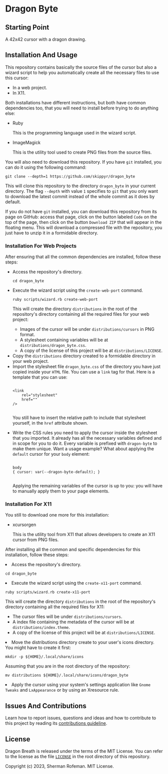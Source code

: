 <h1>Dragon Byte</h1>
	<h2>Starting Point</h2>
		<p>A 42x42 cursor with a dragon drawing.</p>
	<h2>Installation And Usage</h2>
		<p>This repository contains basically the source files of the cursor but also a wizard script to help you automatically create all the necessary files to use this cursor:</p>
		<ul>
			<li>In a web project.</li>
			<li>In X11.</li>
		</ul>
		<p>Both installations have different instructions, but both have common dependencies too, that you will need to install before trying to do anything else:</p>
		<ul>
			<li>Ruby</li>
			<p>This is the programming language used in the wizard script.</p>
			<li>ImageMagick</li>
			<p>This is the utility tool used to create PNG files from the source files.</p>
		</ul>
		<p>You will also need to download this repository. If you have <code>git</code> installed, you can do it using the following command:</p>
		<pre><code>git clone --depth=1 https://github.com/skippyr/dragon_byte</code></pre>
		<p>This will clone this repository to the directory <code>dragon_byte</code> in your current directory. The flag <code>--depth</code> with value <code>1</code> specifies to <code>git</code> that you only want to download the latest commit instead of the whole commit as it does by default.</p>
		<p>If you do not have <code>git</code> installed, you can download this repository from its page on GitHub: access that page, click on the button labeled <code>Code</code> on the top of the page, then click on the button <code>Download ZIP</code> that will appear in the floating menu. This will download a compressed file with the repository, you just have to unzip it in a formidable directory.</p>
		<h3>Installation For Web Projects</h3>
			<p>After ensuring that all the common dependencies are installed, follow these steps:</p>
			<ul>
				<li>Access the repository's directory.</li>
				<pre><code>cd dragon_byte</code></pre>
				<li>Execute the wizard script using the <code>create-web-port</code> command.</li>
				<pre><code>ruby scripts/wizard.rb create-web-port</code></pre>
				<p>This will create the directory <code>distributions</code> in the root of the repository's directory containing all the required files for your web project:</p>
				<ul>
					<li>Images of the cursor will be under <code>distributions/cursors</code> in PNG format.</li>
					<li>A stylesheet containing variables will be at <code>distributions/dragon_byte.css</code>.</li>
					<li>A copy of the license of this project will be at <code>distributions/LICENSE</code>.</li>
				</ul>
				<li>Copy the <code>distributions</code> directory created to a formidable directory in your web project.</li>
				<li>Import the stylesheet file <code>dragon_byte.css</code> of the directory you have just copied inside your <code>HTML</code> file. You can use a <code>link</code> tag for that. Here is a template that you can use:</li>
				<pre><code>
&lt;link
	rel="stylesheet"
	href=""
/&gt;
				</code></pre>
				<p>You still have to insert the relative path to include that stylesheet yourself, in the <code>href</code> attribute shown.</p>
				<li>Write the CSS rules you need to apply the cursor inside the stylesheet that you imported. It already has all the necessary variables defined and in scope for you to do it. Every variable is prefixed with <code>dragon-byte</code> to make them unique. Want a usage example? What about applying the <code>default</code> cursor for your <code>body</code> element:</li>
				<pre><code>
body
{ cursor: var(--dragon-byte-default); }
				</code></pre>
				<p>Applying the remaining variables of the cursor is up to you: you will have to manually apply them to your page elements.</p>
			</ul>
		<h3>Installation For X11</h3>
			<p>You still to download one more for this installation:</p>
			<ul>
				<li>xcursorgen</li>
				<p>This is the utility tool from X11 that allows developers to create an X11 cursor from PNG files.</p>
			</ul>
			<p>After installing all the common and specific dependencies for this installation, follow these steps:</p>
			<li>Access the repository's directory.</li>
			<pre><code>cd dragon_byte</code></pre>
			<li>Execute the wizard script using the <code>create-x11-port</code> command.</li>
			<pre><code>ruby scripts/wizard.rb create-x11-port</code></pre>
			<p>This will create the directory <code>distributions</code> in the root of the repository's directory containing all the required files for X11:</p>
			<ul>
				<li>The cursor files will be under <code>distributions/cursors</code>.</li>
				<li>A index file containing the metadata of the cursor will be at <code>distributions/index.theme</code>.</li>
				<li>A copy of the license of this project will be at <code>distributions/LICENSE</code>.</li>
			</ul>
			<li>Move the distributions directory create to your user's icons directory. You might have to create it first:</li>
			<pre><code>mkdir -p ${HOME}/.local/share/icons</code></pre>
			<p>Assuming that you are in the root directory of the repository:</p>
			<pre><code>mv distributions ${HOME}/.local/share/icons/dragon_byte</code></pre>
			<li>Apply the cursor using your system's settings application like <code>Gnome Tweaks</code> and <code>LxAppearance</code> or by using an Xresource rule.</p>
	<h2>Issues And Contributions</h2>
		<p>Learn how to report issues, questions and ideas and how to contribute to this project by reading its <a href="https://skippyr.github.io/materials/pages/contributions_guideline.html">contributions guideline</a>.</p>
	<h2>License</h2>
		<p>Dragon Breath is released under the terms of the MIT License. You can refer to the license as the file <code><a href="https://github.com/skippyr/dragon_byte/blob/main/LICENSE">LICENSE</a></code> in the root directory of this repository.</p>
		<p>Copyright (c) 2023, Sherman Rofeman. MIT License.</p>
